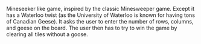 

Mineseeker like game, inspired by the classic Minesweeper game. Except it has a Waterloo twist
(as the University of Waterloo is known for having tons of Canadian Geese). It asks the user to enter the
number of rows, columns, and geese on the board. The user then has to try to win the game by clearing all tiles without a goose.